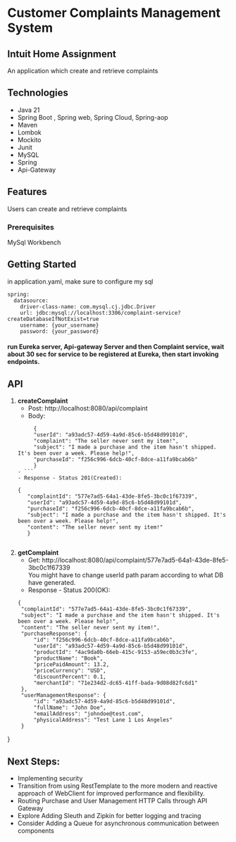 # Customer Complaints Management System

<h2>Intuit Home Assignment</h2>

An application which create and retrieve complaints


## Technologies

- Java 21
- Spring Boot , Spring web, Spring Cloud, Spring-aop
- Maven
- Lombok
- Mockito
- Junit
- MySQL
- Spring
- Api-Gateway

## Features

Users can create and retrieve complaints

### Prerequisites

MySql Workbench

## Getting Started

in application.yaml, make sure to configure my sql</br>
```
spring:
  datasource:
    driver-class-name: com.mysql.cj.jdbc.Driver
    url: jdbc:mysql://localhost:3306/complaint-service?createDatabaseIfNotExist=true
    username: {your_username}
    password: {your_password}
```


<h4> run Eureka server,
Api-gateway Server and then Complaint service,
wait about 30 sec for service to be registered at Eureka,
then start invoking endpoints.</h4>

## API
1. <b>createComplaint</b></br>
    - Post: http://localhost:8080/api/complaint
    - Body:
     ```
          {
          "userId": "a93adc57-4d59-4a9d-85c6-b5d48d99101d",
          "complaint": "The seller never sent my item!",
          "subject": "I made a purchase and the item hasn't shipped. It's been over a week. Please help!",
          "purchaseId": "f256c996-6dcb-40cf-8dce-a11fa9bcab6b"
          }
    - ```
    - Response - Status 201(Created):
   ```
       {
          "complaintId": "577e7ad5-64a1-43de-8fe5-3bc0c1f67339",
          "userId": "a93adc57-4d59-4a9d-85c6-b5d48d99101d",
          "purchaseId": "f256c996-6dcb-40cf-8dce-a11fa9bcab6b",
          "subject": "I made a purchase and the item hasn't shipped. It's been over a week. Please help!",
          "content": "The seller never sent my item!"
          }
   ```
2. <b>getComplaint</b></br>
    - Get: http://localhost:8080/api/complaint/577e7ad5-64a1-43de-8fe5-3bc0c1f67339 </br>
   You might have to change userId path param according to what DB have generated.
    - Response - Status 200(OK):
   ```
   {
    "complaintId": "577e7ad5-64a1-43de-8fe5-3bc0c1f67339",
    "subject": "I made a purchase and the item hasn't shipped. It's been over a week. Please help!",
    "content": "The seller never sent my item!",
    "purchaseResponse": {
        "id": "f256c996-6dcb-40cf-8dce-a11fa9bcab6b",
        "userId": "a93adc57-4d59-4a9d-85c6-b5d48d99101d",
        "productId": "4ac9da0b-66eb-415c-9153-a59ec0b3c3fe",
        "productName": "Book",
        "pricePaidAmount": 13.2,
        "priceCurrency": "USD",
        "discountPercent": 0.1,
        "merchantId": "71e234d2-dc65-41ff-bada-9d08d82fc6d1"
    },
    "userManagementResponse": {
        "id": "a93adc57-4d59-4a9d-85c6-b5d48d99101d",
        "fullName": "John Doe",
        "emailAddress": "johndoe@test.com",
        "physicalAddress": "Test Lane 1 Los Angeles"
    }
}

## Next Steps:
- Implementing security 
- Transition from using RestTemplate to the more modern and reactive approach of WebClient for improved performance and flexibility.
- Routing Purchase and User Management HTTP Calls through API Gateway
- Explore Adding Sleuth and Zipkin for better logging and tracing
- Consider Adding a Queue for asynchronous communication between components